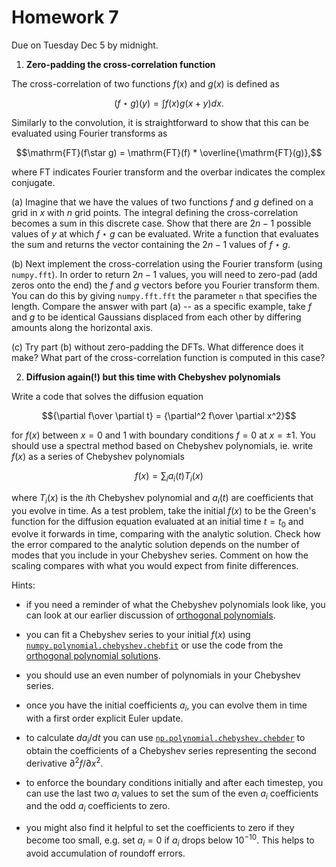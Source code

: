 # Homework 7

Due on Tuesday Dec 5 by midnight.

1. **Zero-padding the cross-correlation function**


The cross-correlation of two functions $f(x)$ and $g(x)$ is defined as

$$(f\star g)(y) = \int f(x) g(x+y) dx.$$

Similarly to the convolution, it is straightforward to show that this can be evaluated using Fourier transforms as

$$\mathrm{FT}(f\star g) = \mathrm{FT}(f) * \overline{\mathrm{FT}(g)},$$

where FT indicates Fourier transform and the overbar indicates the complex conjugate.

(a) Imagine that we have the values of two functions $f$ and $g$ defined on a grid in $x$ with $n$ grid points. The integral defining the cross-correlation becomes a sum in this discrete case. Show that there are $2n-1$ possible values of $y$ at which $f\star g$ can be evaluated. Write a function that evaluates the sum and returns the vector containing the $2n-1$ values of $f\star g$. 

(b) Next implement the cross-correlation using the Fourier transform (using `numpy.fft`). In order to return $2n-1$ values, you will need to zero-pad (add zeros onto the end) the $f$ and $g$ vectors before you Fourier transform them. You can do this by giving `numpy.fft.fft` the parameter `n` that specifies the length. Compare the answer with part (a) -- as a specific example, take $f$ and $g$ to be identical Gaussians displaced from each other by differing amounts along the horizontal axis. 

(c) Try part (b) without zero-padding the DFTs. What difference does it make? What part of the cross-correlation function is computed in this case?

2. **Diffusion again(!) but this time with Chebyshev polynomials**

Write a code that solves the diffusion equation

$${\partial f\over \partial t} = {\partial^2 f\over \partial x^2}$$ 

for $f(x)$ between $x=0$ and $1$ with boundary conditions $f=0$ at $x=\pm 1$. You should use a spectral method based on Chebyshev polynomials, ie. write $f(x)$ as a series of Chebyshev polynomials

$$f(x)  = \sum_i a_i(t) T_i(x)$$

where $T_i(x)$ is the $i$th Chebyshev polynomial and $a_i(t)$ are coefficients that you evolve in time. As a test problem, take the initial $f(x)$ to be the Green's function for the diffusion equation evaluated at an initial time $t=t_0$ and evolve it forwards in time, comparing with the analytic solution. Check how the error compared to the analytic solution depends on the number of modes that you include in your Chebyshev series. Comment on how the scaling compares with what you would expect from finite differences.

Hints:

- if you need a reminder of what the Chebyshev polynomials look like, you can look at our earlier discussion of [orthogonal polynomials](https://andrewcumming.github.io/phys512/polynomial_fit.html#orthogonal-polynomials).

- you can fit a Chebyshev series to your initial $f(x)$ using [`numpy.polynomial.chebyshev.chebfit`](https://numpy.org/doc/stable/reference/generated/numpy.polynomial.chebyshev.chebfit.html) or use the code from the [orthogonal polynomial solutions](https://andrewcumming.github.io/phys512/polynomial_fit_solutions.html).

- you should use an even number of polynomials in your Chebyshev series.

- once you have the initial coefficients $a_i$, you can evolve them in time with a first order explicit Euler update.

- to calculate $da_i/dt$ you can use [`np.polynomial.chebyshev.chebder`](https://numpy.org/doc/stable/reference/generated/numpy.polynomial.chebyshev.chebder.html) to obtain the coefficients of a Chebyshev series representing the second derivative $\partial^2 f/\partial x^2$. 

- to enforce the boundary conditions initially and after each timestep, you can use the last two $a_i$ values to set the sum of the even $a_i$ coefficients and the odd $a_i$ coefficients to zero.

- you might also find it helpful to set the coefficients to zero if they become too small, e.g. set $a_i=0$ if $a_i$ drops below $10^{-10}$. This helps to avoid accumulation of roundoff errors. 



